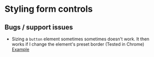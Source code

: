 # Styling form controls

## Bugs / support issues

* Sizing a `button` element sometimes sometimes doesn't work. It then works if I change the element's preset border (Tested in Chrome) [Example](./../../code_examples/2019-09-05-Button-sizing-quirk-requires-changing-border/)

